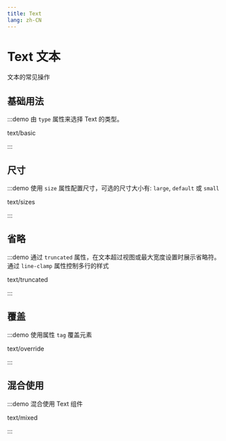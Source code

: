 ```yaml
---
title: Text
lang: zh-CN
---
```


# Text 文本

文本的常见操作

## 基础用法

:::demo 由 `type` 属性来选择 Text 的类型。

text/basic

:::

## 尺寸

:::demo 使用 `size` 属性配置尺寸，可选的尺寸大小有: `large`, `default` 或 `small`

text/sizes

:::

## 省略

:::demo 通过 ` truncated ` 属性，在文本超过视图或最大宽度设置时展示省略符。 通过 `line-clamp` 属性控制多行的样式

text/truncated

:::

## 覆盖

:::demo 使用属性 `tag` 覆盖元素

text/override

:::

## 混合使用

:::demo 混合使用 Text 组件

text/mixed

:::
